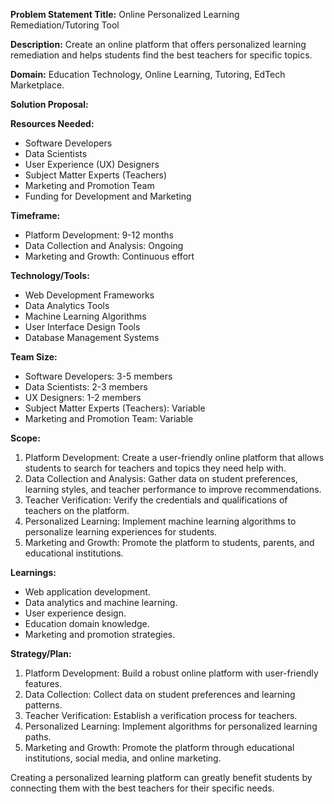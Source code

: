 **Problem Statement Title:** Online Personalized Learning Remediation/Tutoring Tool

**Description:** Create an online platform that offers personalized learning remediation and helps students find the best teachers for specific topics.

**Domain:** Education Technology, Online Learning, Tutoring, EdTech Marketplace.

**Solution Proposal:**

**Resources Needed:**
- Software Developers
- Data Scientists
- User Experience (UX) Designers
- Subject Matter Experts (Teachers)
- Marketing and Promotion Team
- Funding for Development and Marketing

**Timeframe:**
- Platform Development: 9-12 months
- Data Collection and Analysis: Ongoing
- Marketing and Growth: Continuous effort

**Technology/Tools:**
- Web Development Frameworks
- Data Analytics Tools
- Machine Learning Algorithms
- User Interface Design Tools
- Database Management Systems

**Team Size:**
- Software Developers: 3-5 members
- Data Scientists: 2-3 members
- UX Designers: 1-2 members
- Subject Matter Experts (Teachers): Variable
- Marketing and Promotion Team: Variable

**Scope:**
1. Platform Development: Create a user-friendly online platform that allows students to search for teachers and topics they need help with.
2. Data Collection and Analysis: Gather data on student preferences, learning styles, and teacher performance to improve recommendations.
3. Teacher Verification: Verify the credentials and qualifications of teachers on the platform.
4. Personalized Learning: Implement machine learning algorithms to personalize learning experiences for students.
5. Marketing and Growth: Promote the platform to students, parents, and educational institutions.

**Learnings:**
- Web application development.
- Data analytics and machine learning.
- User experience design.
- Education domain knowledge.
- Marketing and promotion strategies.

**Strategy/Plan:**
1. Platform Development: Build a robust online platform with user-friendly features.
2. Data Collection: Collect data on student preferences and learning patterns.
3. Teacher Verification: Establish a verification process for teachers.
4. Personalized Learning: Implement algorithms for personalized learning paths.
5. Marketing and Growth: Promote the platform through educational institutions, social media, and online marketing.

Creating a personalized learning platform can greatly benefit students by connecting them with the best teachers for their specific needs.